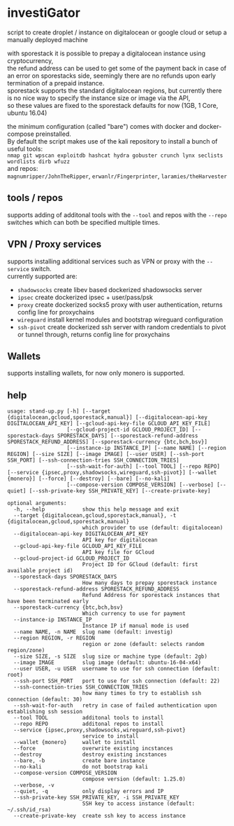 # investiGator

script to create droplet / instance on digitalocean or google cloud or setup a manually deployed machine  

with sporestack it is possible to prepay a digitalocean instance using cryptocurrency,  
the refund address can be used to get some of the payment back in case of an error on sporestacks side,
seemingly there are no refunds upon early termination of a prepaid instance.    
sporestack supports the standard digitalocean regions, but currently there is no nice way to specify the instance size or image via the API,  
so these values are fixed to the sporestack defaults for now (1GB, 1 Core, ubuntu 16.04)  

the minimum configuration (called "bare") comes with docker and docker-compose preinstalled.  
By default the script makes use of the kali repository to install a bunch of useful tools:  
`nmap git wpscan exploitdb hashcat hydra gobuster crunch lynx seclists wordlists dirb wfuzz`  
and repos:  
`magnumripper/JohnTheRipper`, `erwanlr/Fingerprinter`, `laramies/theHarvester`

## tools / repos
supports adding of additonal tools with the `--tool` and repos with the `--repo` switches which can both be specified multiple times.  


## VPN / Proxy services
supports installing additional services such as VPN or proxy with the `--service` switch.  
currently supported are:
- `shadowsocks` create libev based dockerized shadowsocks server
- `ipsec` create dockerized ipsec + user/pass/psk
- `proxy` create dockerized socks5 proxy with user authentication, returns config line for proxychains
- `wireguard` install kernel modules and bootstrap wireguard configuration
- `ssh-pivot` create dockerized ssh server with random credentials to pivot or tunnel through, returns config line for proxychains

## Wallets
supports installing wallets, for now only monero is supported.  

## help
```
usage: stand-up.py [-h] [--target {digitalocean,gcloud,sporestack,manual}] [--digitalocean-api-key DIGITALOCEAN_API_KEY] [--gcloud-api-key-file GCLOUD_API_KEY_FILE]
                   [--gcloud-project-id GCLOUD_PROJECT_ID] [--sporestack-days SPORESTACK_DAYS] [--sporestack-refund-address SPORESTACK_REFUND_ADDRESS] [--sporestack-currency {btc,bch,bsv}]
                   [--instance-ip INSTANCE_IP] [--name NAME] [--region REGION] [--size SIZE] [--image IMAGE] [--user USER] [--ssh-port SSH_PORT] [--ssh-connection-tries SSH_CONNECTION_TRIES]
                   [--ssh-wait-for-auth] [--tool TOOL] [--repo REPO] [--service {ipsec,proxy,shadowsocks,wireguard,ssh-pivot}] [--wallet {monero}] [--force] [--destroy] [--bare] [--no-kali]
                   [--compose-version COMPOSE_VERSION] [--verbose] [--quiet] [--ssh-private-key SSH_PRIVATE_KEY] [--create-private-key]

optional arguments:
  -h, --help            show this help message and exit
  --target {digitalocean,gcloud,sporestack,manual}, -t {digitalocean,gcloud,sporestack,manual}
                        which provider to use (default: digitalocean)
  --digitalocean-api-key DIGITALOCEAN_API_KEY
                        API key for digitalocean
  --gcloud-api-key-file GCLOUD_API_KEY_FILE
                        API key file for GCloud
  --gcloud-project-id GCLOUD_PROJECT_ID
                        Project ID for GCloud (default: first available project id)
  --sporestack-days SPORESTACK_DAYS
                        How many days to prepay sporestack instance
  --sporestack-refund-address SPORESTACK_REFUND_ADDRESS
                        Refund Address for sporestack instances that have been terminated early
  --sporestack-currency {btc,bch,bsv}
                        Which currency to use for payment
  --instance-ip INSTANCE_IP
                        Instance IP if manual mode is used
  --name NAME, -n NAME  slug name (default: investig)
  --region REGION, -r REGION
                        region or zone (default: selects random region/zone)
  --size SIZE, -s SIZE  slug size or machine type (default: 2gb)
  --image IMAGE         slug image (default: ubuntu-16-04-x64)
  --user USER, -u USER  username to use for ssh connection (default: root)
  --ssh-port SSH_PORT   port to use for ssh connection (default: 22)
  --ssh-connection-tries SSH_CONNECTION_TRIES
                        how many times to try to establish ssh connection (default: 30)
  --ssh-wait-for-auth   retry in case of failed authentication upon establishing ssh session
  --tool TOOL           additonal tools to install
  --repo REPO           additonal repos to install
  --service {ipsec,proxy,shadowsocks,wireguard,ssh-pivot}
                        service to install
  --wallet {monero}     wallet to install
  --force               overwrite existing incstances
  --destroy             destroy existing incstances
  --bare, -b            create bare instance
  --no-kali             do not bootstrap kali
  --compose-version COMPOSE_VERSION
                        compose version (default: 1.25.0)
  --verbose, -v
  --quiet, -q           only display errors and IP
  --ssh-private-key SSH_PRIVATE_KEY, -i SSH_PRIVATE_KEY
                        SSH key to access instance (default: ~/.ssh/id_rsa)
  --create-private-key  create ssh key to access instance
  ```
